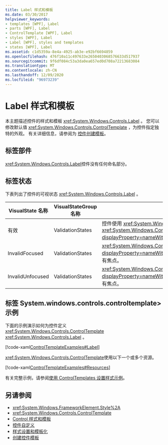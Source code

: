 ```yaml
---
title: Label 样式和模板
ms.date: 03/30/2017
helpviewer_keywords:
- templates [WPF], Label
- parts [WPF], Label
- ControlTemplate [WPF], Label
- styles [WPF], Label
- Label [WPF], styles and templates
- states [WPF], Label
ms.assetid: c1d5359a-8e4a-4925-ab3e-e92bf6694859
ms.openlocfilehash: 476f10a11c497633e2650403068576633d517937
ms.sourcegitcommit: 9f6df084c53a3da0ea657ed0d708a72213683084
ms.translationtype: MT
ms.contentlocale: zh-CN
ms.lasthandoff: 12/09/2020
ms.locfileid: "96973239"
---
```

# <a name="label-styles-and-templates"></a>Label 样式和模板
本主题描述控件的样式和模板 <xref:System.Windows.Controls.Label> 。 您可以修改默认值 <xref:System.Windows.Controls.ControlTemplate> ，为控件指定独特的外观。 有关详细信息，请参阅为 [控件创建模板](/dotnet/desktop-wpf/themes/how-to-create-apply-template)。  
  
## <a name="label-parts"></a>标签部件  
 <xref:System.Windows.Controls.Label>控件没有任何命名部分。  
  
## <a name="label-states"></a>标签状态  
 下表列出了控件的可视状态 <xref:System.Windows.Controls.Label> 。  
  
|VisualState 名称|VisualStateGroup 名称|描述|  
|-|-|-|  
|有效|ValidationStates|控件使用 <xref:System.Windows.Controls.Validation> 类， <xref:System.Windows.Controls.Validation.HasError%2A?displayProperty=nameWithType> 附加属性为 `false` 。|  
|InvalidFocused|ValidationStates|<xref:System.Windows.Controls.Validation.HasError%2A?displayProperty=nameWithType>附加属性是 `true` 控件具有焦点。|  
|InvalidUnfocused|ValidationStates|<xref:System.Windows.Controls.Validation.HasError%2A?displayProperty=nameWithType>附加属性是 `true` 控件没有焦点。|  
  
## <a name="label-controltemplate-example"></a>标签 System.windows.controls.controltemplate> 示例  
 下面的示例演示如何为控件定义 <xref:System.Windows.Controls.ControlTemplate> <xref:System.Windows.Controls.Label> 。  
  
 [!code-xaml[ControlTemplateExamples#Label](~/samples/snippets/csharp/VS_Snippets_Wpf/ControlTemplateExamples/CS/resources/label.xaml#label)]  
  
 <xref:System.Windows.Controls.ControlTemplate>使用以下一个或多个资源。  
  
 [!code-xaml[ControlTemplateExamples#Resources](~/samples/snippets/csharp/VS_Snippets_Wpf/ControlTemplateExamples/CS/resources/shared.xaml#resources)]  
  
 有关完整示例，请参阅[使用 ControlTemplates 设置样式示例](https://github.com/Microsoft/WPF-Samples/tree/master/Styles%20&%20Templates/IntroToStylingAndTemplating)。  
  
## <a name="see-also"></a>另请参阅

- <xref:System.Windows.FrameworkElement.Style%2A>
- <xref:System.Windows.Controls.ControlTemplate>
- [Control 样式和模板](control-styles-and-templates.md)
- [控件自定义](control-customization.md)
- [样式设置和模板化](/dotnet/desktop-wpf/fundamentals/styles-templates-overview)
- [创建控件模板](/dotnet/desktop-wpf/themes/how-to-create-apply-template)
